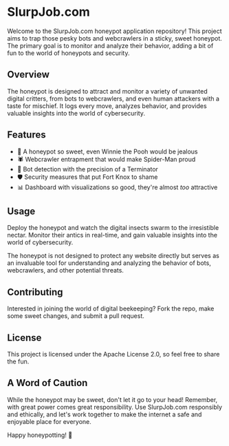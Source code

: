 # SlurpJob.com

Welcome to the SlurpJob.com honeypot application repository! This project aims to trap those pesky bots and webcrawlers in a sticky, sweet honeypot. The primary goal is to monitor and analyze their behavior, adding a bit of fun to the world of honeypots and security.

## Overview

The honeypot is designed to attract and monitor a variety of unwanted digital critters, from bots to webcrawlers, and even human attackers with a taste for mischief. It logs every move, analyzes behavior, and provides valuable insights into the world of cybersecurity.

## Features

- 🍯 A honeypot so sweet, even Winnie the Pooh would be jealous
- 🕷️ Webcrawler entrapment that would make Spider-Man proud
- 🤖 Bot detection with the precision of a Terminator
- 🛡️ Security measures that put Fort Knox to shame
- 📊 Dashboard with visualizations so good, they're almost *too* attractive

## Usage

Deploy the honeypot and watch the digital insects swarm to the irresistible nectar. Monitor their antics in real-time, and gain valuable insights into the world of cybersecurity.

The honeypot is not designed to protect any website directly but serves as an invaluable tool for understanding and analyzing the behavior of bots, webcrawlers, and other potential threats.

## Contributing

Interested in joining the world of digital beekeeping? Fork the repo, make some sweet changes, and submit a pull request.

## License

This project is licensed under the Apache License 2.0, so feel free to share the fun.

## A Word of Caution

While the honeypot may be sweet, don't let it go to your head! Remember, with great power comes great responsibility. Use SlurpJob.com responsibly and ethically, and let's work together to make the internet a safe and enjoyable place for everyone.

Happy honeypotting! 🐝